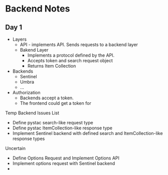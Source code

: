 # Backend Notes

## Day 1

* Layers
  * API - implements API. Sends requests to a backend layer
  * Bakend Layer
    * Implements a protocol defined by the API.
    * Accepts token and search request object
    * Returns Item Collection
* Backends
  * Sentinel
  * Umbra
  * ...
* Authorization
  * Backends accept a token.
  * The frontend could get a token for

Temp Backend Issues List

* Define pystac search-like request type
* Define pystac ItemCollection-like response type
* Implement Sentinel backend with defined search and ItemCollection-like response types

Uncertain
* Define Options Request and Implement Options API
* Implement options request with Sentinel backend
*
